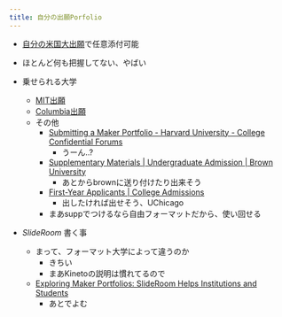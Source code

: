 ```yaml
---
title: 自分の出願Porfolio
---
```


* [自分の米国大出願](%E8%87%AA%E5%88%86%E3%81%AE%E7%B1%B3%E5%9B%BD%E5%A4%A7%E5%87%BA%E9%A1%98.md)で任意添付可能

* ほとんど何も把握してない、やばい

* 乗せられる大学
  
  * [MIT出願](MIT%E5%87%BA%E9%A1%98.md)
  * [Columbia出願](Columbia%E5%87%BA%E9%A1%98.md)
  * その他
    * [Submitting a Maker Portfolio - Harvard University - College Confidential Forums](https://talk.collegeconfidential.com/t/submitting-a-maker-portfolio/1961322)
      * うーん..?
    * [Supplementary Materials | Undergraduate Admission | Brown University](https://admission.brown.edu/first-year/supplementary-materials)
      * あとからbrownに送り付けたり出来そう
    * [First-Year Applicants | College Admissions](https://collegeadmissions.uchicago.edu/apply/first-year-applicants)
      * 出したければ出せそう、UChicago
    * まあsuppでつけるなら自由フォーマットだから、使い回せる
* *SlideRoom* 書く事
  
  * まって、フォーマット大学によって違うのか
    * きちい
    * まあKinetoの説明は慣れてるので
  * [Exploring Maker Portfolios: SlideRoom Helps Institutions and Students](https://www.slideroom.com/blog/exploring-maker-portfolios/)
    * あとでよむ
